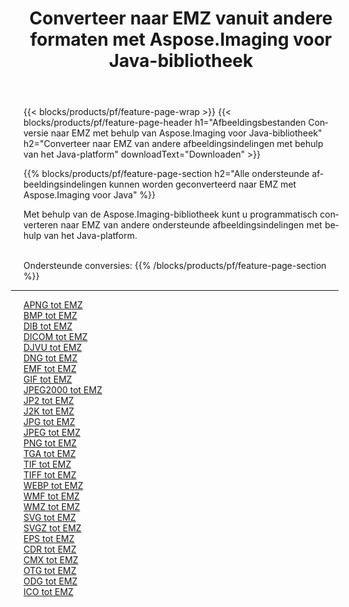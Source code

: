 ﻿---
title: Converteer naar EMZ vanuit andere formaten met Aspose.Imaging voor Java-bibliotheek 
weight: 3920
url: /nl/java/conversion/to/emz 
lang: nl
langdirlevel: 2
locales: zh-hans,ja,it,ru,de,es,fr,nl,id,lt,pl,pt,vi,tr,ko,zh-hant,ar,hi,th,sv,cs,uk,he
description: Met Aspose.Imaging kunt u met Java converteren naar EMZ vanuit andere formaten
---

{{< blocks/products/pf/feature-page-wrap >}}
{{< blocks/products/pf/feature-page-header h1="Afbeeldingsbestanden Conversie naar EMZ met behulp van Aspose.Imaging voor Java-bibliotheek" h2="Converteer naar EMZ van andere afbeeldingsindelingen met behulp van het Java-platform" downloadText="Downloaden" >}}


{{% blocks/products/pf/feature-page-section  h2="Alle ondersteunde afbeeldingsindelingen kunnen worden geconverteerd naar EMZ met Aspose.Imaging voor Java" %}}
<p align=justify>Met behulp van de Aspose.Imaging-bibliotheek kunt u programmatisch converteren naar EMZ van andere ondersteunde afbeeldingsindelingen met behulp van het Java-platform.</p>
<br/>
Ondersteunde conversies:
{{% /blocks/products/pf/feature-page-section %}}
<div class="container-fluid productfamilypage bg-gray">
    <div class="convertypes bg-gray agp-content section">
        <div class="container">
		<hr style="margin-left:-20px;"/>
		<div class="row other-converters">
		    <div class='col-md-2 other-converter remove-lp remove-rp'><a href="/imaging/nl/java/conversion/apng-to-emz" >APNG tot EMZ</a></div>
<div class='col-md-2 other-converter remove-lp remove-rp'><a href="/imaging/nl/java/conversion/bmp-to-emz" >BMP tot EMZ</a></div>
<div class='col-md-2 other-converter remove-lp remove-rp'><a href="/imaging/nl/java/conversion/dib-to-emz" >DIB tot EMZ</a></div>
<div class='col-md-2 other-converter remove-lp remove-rp'><a href="/imaging/nl/java/conversion/dicom-to-emz" >DICOM tot EMZ</a></div>
<div class='col-md-2 other-converter remove-lp remove-rp'><a href="/imaging/nl/java/conversion/djvu-to-emz" >DJVU tot EMZ</a></div>
<div class='col-md-2 other-converter remove-lp remove-rp'><a href="/imaging/nl/java/conversion/dng-to-emz" >DNG tot EMZ</a></div>
<div class='col-md-2 other-converter remove-lp remove-rp'><a href="/imaging/nl/java/conversion/emf-to-emz" >EMF tot EMZ</a></div>
<div class='col-md-2 other-converter remove-lp remove-rp'><a href="/imaging/nl/java/conversion/gif-to-emz" >GIF tot EMZ</a></div>
<div class='col-md-2 other-converter remove-lp remove-rp'><a href="/imaging/nl/java/conversion/jpeg2000-to-emz" >JPEG2000 tot EMZ</a></div>
<div class='col-md-2 other-converter remove-lp remove-rp'><a href="/imaging/nl/java/conversion/jp2-to-emz" >JP2 tot EMZ</a></div>
<div class='col-md-2 other-converter remove-lp remove-rp'><a href="/imaging/nl/java/conversion/j2k-to-emz" >J2K tot EMZ</a></div>
<div class='col-md-2 other-converter remove-lp remove-rp'><a href="/imaging/nl/java/conversion/jpg-to-emz" >JPG tot EMZ</a></div>
<div class='col-md-2 other-converter remove-lp remove-rp'><a href="/imaging/nl/java/conversion/jpeg-to-emz" >JPEG tot EMZ</a></div>
<div class='col-md-2 other-converter remove-lp remove-rp'><a href="/imaging/nl/java/conversion/png-to-emz" >PNG tot EMZ</a></div>
<div class='col-md-2 other-converter remove-lp remove-rp'><a href="/imaging/nl/java/conversion/tga-to-emz" >TGA tot EMZ</a></div>
<div class='col-md-2 other-converter remove-lp remove-rp'><a href="/imaging/nl/java/conversion/tif-to-emz" >TIF tot EMZ</a></div>
<div class='col-md-2 other-converter remove-lp remove-rp'><a href="/imaging/nl/java/conversion/tiff-to-emz" >TIFF tot EMZ</a></div>
<div class='col-md-2 other-converter remove-lp remove-rp'><a href="/imaging/nl/java/conversion/webp-to-emz" >WEBP tot EMZ</a></div>
<div class='col-md-2 other-converter remove-lp remove-rp'><a href="/imaging/nl/java/conversion/wmf-to-emz" >WMF tot EMZ</a></div>
<div class='col-md-2 other-converter remove-lp remove-rp'><a href="/imaging/nl/java/conversion/wmz-to-emz" >WMZ tot EMZ</a></div>
<div class='col-md-2 other-converter remove-lp remove-rp'><a href="/imaging/nl/java/conversion/svg-to-emz" >SVG tot EMZ</a></div>
<div class='col-md-2 other-converter remove-lp remove-rp'><a href="/imaging/nl/java/conversion/svgz-to-emz" >SVGZ tot EMZ</a></div>
<div class='col-md-2 other-converter remove-lp remove-rp'><a href="/imaging/nl/java/conversion/eps-to-emz" >EPS tot EMZ</a></div>
<div class='col-md-2 other-converter remove-lp remove-rp'><a href="/imaging/nl/java/conversion/cdr-to-emz" >CDR tot EMZ</a></div>
<div class='col-md-2 other-converter remove-lp remove-rp'><a href="/imaging/nl/java/conversion/cmx-to-emz" >CMX tot EMZ</a></div>
<div class='col-md-2 other-converter remove-lp remove-rp'><a href="/imaging/nl/java/conversion/otg-to-emz" >OTG tot EMZ</a></div>
<div class='col-md-2 other-converter remove-lp remove-rp'><a href="/imaging/nl/java/conversion/odg-to-emz" >ODG tot EMZ</a></div>
<div class='col-md-2 other-converter remove-lp remove-rp'><a href="/imaging/nl/java/conversion/ico-to-emz" >ICO tot EMZ</a></div>
                </div>
        </div>
    </div>
</div>
<br/>

